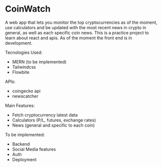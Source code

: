 # CoinWatch

A web app that lets you monitor the top cryptocurrencies as of the moment, use calculators and be updated with the most recent news in crypto in general, 
as well as each specific coin news. This is a practice project to learn about react and apis. As of the moment the front end is in development.

Tecnologies Used: 
- MERN (to be implemented)
- Tailwindcss
- Flowbite

APIs: 
- coingecko api 
- newscatcher

Main Features: 
- Fetch cryptocurrency latest data 
- Calculators (P/L, futures, exchange rates) 
- News (general and specific to each coin)

To be implemented: 
- Backend 
- Social Media features 
- Auth
- Deployment
